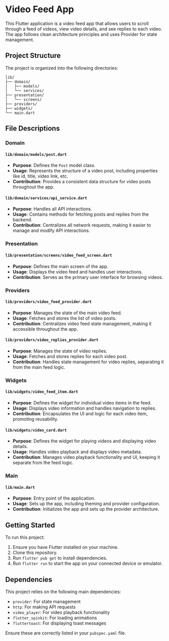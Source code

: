 # Video Feed App

This Flutter application is a video feed app that allows users to scroll through a feed of videos, view video details, and see replies to each video. The app follows clean architecture principles and uses Provider for state management.

## Project Structure

The project is organized into the following directories:

```
lib/
├── domain/
│   ├── models/
│   └── services/
├── presentation/
│   └── screens/
├── providers/
├── widgets/
└── main.dart
```

## File Descriptions

### Domain

#### `lib/domain/models/post.dart`
- **Purpose**: Defines the `Post` model class.
- **Usage**: Represents the structure of a video post, including properties like id, title, video link, etc.
- **Contribution**: Provides a consistent data structure for video posts throughout the app.

#### `lib/domain/services/api_service.dart`
- **Purpose**: Handles all API interactions.
- **Usage**: Contains methods for fetching posts and replies from the backend.
- **Contribution**: Centralizes all network requests, making it easier to manage and modify API interactions.

### Presentation

#### `lib/presentation/screens/video_feed_screen.dart`
- **Purpose**: Defines the main screen of the app.
- **Usage**: Displays the video feed and handles user interactions.
- **Contribution**: Serves as the primary user interface for browsing videos.

### Providers

#### `lib/providers/video_feed_provider.dart`
- **Purpose**: Manages the state of the main video feed.
- **Usage**: Fetches and stores the list of video posts.
- **Contribution**: Centralizes video feed state management, making it accessible throughout the app.

#### `lib/providers/video_replies_provider.dart`
- **Purpose**: Manages the state of video replies.
- **Usage**: Fetches and stores replies for each video post.
- **Contribution**: Handles state management for video replies, separating it from the main feed logic.

### Widgets

#### `lib/widgets/video_feed_item.dart`
- **Purpose**: Defines the widget for individual video items in the feed.
- **Usage**: Displays video information and handles navigation to replies.
- **Contribution**: Encapsulates the UI and logic for each video item, promoting reusability.

#### `lib/widgets/video_card.dart`
- **Purpose**: Defines the widget for playing videos and displaying video details.
- **Usage**: Handles video playback and displays video metadata.
- **Contribution**: Manages video playback functionality and UI, keeping it separate from the feed logic.

### Main

#### `lib/main.dart`
- **Purpose**: Entry point of the application.
- **Usage**: Sets up the app, including theming and provider configuration.
- **Contribution**: Initializes the app and sets up the provider architecture.

## Getting Started

To run this project:

1. Ensure you have Flutter installed on your machine.
2. Clone this repository.
3. Run `flutter pub get` to install dependencies.
4. Run `flutter run` to start the app on your connected device or emulator.

## Dependencies

This project relies on the following main dependencies:

- `provider`: For state management
- `http`: For making API requests
- `video_player`: For video playback functionality
- `flutter_spinkit`: For loading animations
- `fluttertoast`: For displaying toast messages

Ensure these are correctly listed in your `pubspec.yaml` file.

